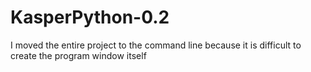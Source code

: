 # KasperPython-0.2
I moved the entire project to the command line because it is difficult to create the program window itself
